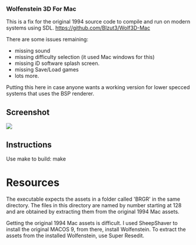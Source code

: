 
### Wolfenstein 3D For Mac

This is a fix for the original 1994 source code to compile and run on modern systems
using SDL.
https://github.com/Blzut3/Wolf3D-Mac

There are some issues remaining:
- missing sound
- missing difficulty selection (it used Mac windows for this)
- missing iD software splash screen.
- missing Save/Load games
- lots more.

Putting this here in case anyone wants a working version for lower specced systems that uses the BSP renderer.

## Screenshot
![](screenshot.jpg)

## Instructions
Use make to build:
make

# Resources
The executable expects the assets in a folder called 'BRGR' in the same directory.
The files in this directory are named by number starting at 128 and are obtained by extracting them from the original 1994 Mac assets.

Getting the original 1994 Mac assets is difficult.
I used SheepShaver to install the original MACOS 9, from there, install Wolfenstein.
To extract the assets from the installed Wolfenstein, use Super Resedit.

